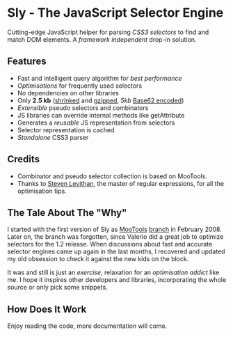 # Sly - The JavaScript Selector Engine

Cutting-edge JavaScript helper for parsing *CSS3 selectors* to find
and match DOM elements. A *framework independent* drop-in solution.

## Features

 * Fast and intelligent query algorithm for *best performance*
 * *Optimisations* for frequently used selectors
 * No dependencies on other libraries
 * Only **2.5 kb** ([shrinked](http://dean.edwards.name/packer/) and [gzipped](http://en.wikipedia.org/wiki/Gzip), *5kb* [Base62 encoded](http://dean.edwards.name/packer/))
 * *Extensible* pseudo selectors and combinators
 * JS libraries can override internal methods like getAttribute
 * Generates a *reusable* JS representation from selectors
 * Selector representation is cached
 * *Standalone* CSS3 parser

## Credits

 * Combinator and pseudo selector collection is based on MooTools.
 * Thanks to [Steven Levithan](http://blog.stevenlevithan.com/), the master of regular expressions, for all the optimisation tips.

## The Tale About The "Why" 

I started with the first version of Sly as [MooTools](http://mootools.net) [branch](http://svn.mootools.net/branches/NewSelectorParser/) in February 2008.
Later on, the branch was forgotten, since Valerio did a great job to optimize selectors for the 1.2 release.
When discussions about fast and accurate selector engines came up again in the last months, I recovered and updated
my old obsession to check it against the new kids on the block.

It was and still is just an *exercise*, relaxation for an *optimisation addict* like me. I hope it inspires other developers and
libraries, incorporating the whole source or only pick some snippets.

## How Does It Work

Enjoy reading the code, more documentation will come.